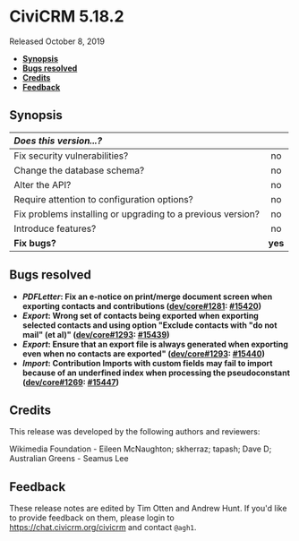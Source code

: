 # CiviCRM 5.18.2

Released October 8, 2019

- **[Synopsis](#synopsis)**
- **[Bugs resolved](#bugs)**
- **[Credits](#credits)**
- **[Feedback](#feedback)**

## <a name="synopsis"></a>Synopsis

| *Does this version...?*                                         |         |
|:--------------------------------------------------------------- |:-------:|
| Fix security vulnerabilities?                                   |   no    |
| Change the database schema?                                     |   no    |
| Alter the API?                                                  |   no    |
| Require attention to configuration options?                     |   no    |
| Fix problems installing or upgrading to a previous version?     |   no    |
| Introduce features?                                             |   no    |
| **Fix bugs?**                                                   | **yes** |

## <a name="bugs"></a>Bugs resolved

* **_PDFLetter_: Fix an e-notice on print/merge document screen when exporting contacts and contributions ([dev/core#1281](https://lab.civicrm.org/dev/core/issues/1281): [#15420](https://github.com/civicrm/civicrm-core/pull/15420))**
* **_Export_: Wrong set of contacts being exported when exporting selected contacts and using option "Exclude contacts with "do not mail" (et al)" ([dev/core#1293](https://lab.civicrm.org/dev/core/issues/1293): [#15439](https://github.com/civicrm/civicrm-core/pull/15439))**
* **_Export_: Ensure that an export file is always generated when exporting even when no contacts are exported" ([dev/core#1293](https://lab.civicrm.org/dev/core/issues/1293): [#15440](https://github.com/civicrm/civicrm-core/pull/15440))**
* **_Import_: Contribution Imports with custom fields may fail to import because of an underfined index when processing the pseudoconstant ([dev/core#1269](https://lab.civicrm.org/dev/core/issues/1269): [#15447](https://github.com/civicrm/civicrm-core/pull/15447))**


## <a name="credits"></a>Credits

This release was developed by the following authors and reviewers:

Wikimedia Foundation - Eileen McNaughton; skherraz; tapash;
Dave D; Australian Greens - Seamus Lee

## <a name="feedback"></a>Feedback

These release notes are edited by Tim Otten and Andrew Hunt.  If you'd like to
provide feedback on them, please login to https://chat.civicrm.org/civicrm and
contact `@agh1`.
